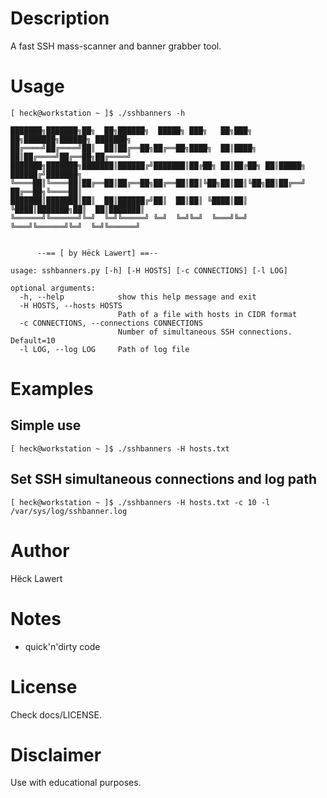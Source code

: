 # Description

A fast SSH mass-scanner and banner grabber tool.

# Usage

```
[ heck@workstation ~ ]$ ./sshbanners -h

███████╗███████╗██╗  ██╗██████╗  █████╗ ███╗   ██╗███╗   ██╗███████╗██████╗ ███████╗
██╔════╝██╔════╝██║  ██║██╔══██╗██╔══██╗████╗  ██║████╗  ██║██╔════╝██╔══██╗██╔════╝
███████╗███████╗███████║██████╔╝███████║██╔██╗ ██║██╔██╗ ██║█████╗  ██████╔╝███████╗
╚════██║╚════██║██╔══██║██╔══██╗██╔══██║██║╚██╗██║██║╚██╗██║██╔══╝  ██╔══██╗╚════██║
███████║███████║██║  ██║██████╔╝██║  ██║██║ ╚████║██║ ╚████║███████╗██║  ██║███████║
╚══════╝╚══════╝╚═╝  ╚═╝╚═════╝ ╚═╝  ╚═╝╚═╝  ╚═══╝╚═╝  ╚═══╝╚══════╝╚═╝  ╚═╝╚══════╝
                                                                                    

      --== [ by Hëck Lawert] ==--

usage: sshbanners.py [-h] [-H HOSTS] [-c CONNECTIONS] [-l LOG]

optional arguments:
  -h, --help            show this help message and exit
  -H HOSTS, --hosts HOSTS
                        Path of a file with hosts in CIDR format
  -c CONNECTIONS, --connections CONNECTIONS
                        Number of simultaneous SSH connections. Default=10
  -l LOG, --log LOG     Path of log file

```

# Examples

## Simple use

```
[ heck@workstation ~ ]$ ./sshbanners -H hosts.txt
```

## Set SSH simultaneous connections and log path

```
[ heck@workstation ~ ]$ ./sshbanners -H hosts.txt -c 10 -l /var/sys/log/sshbanner.log
```

# Author

Hëck Lawert

# Notes

- quick'n'dirty code

# License

Check docs/LICENSE.

# Disclaimer
Use with educational purposes.
